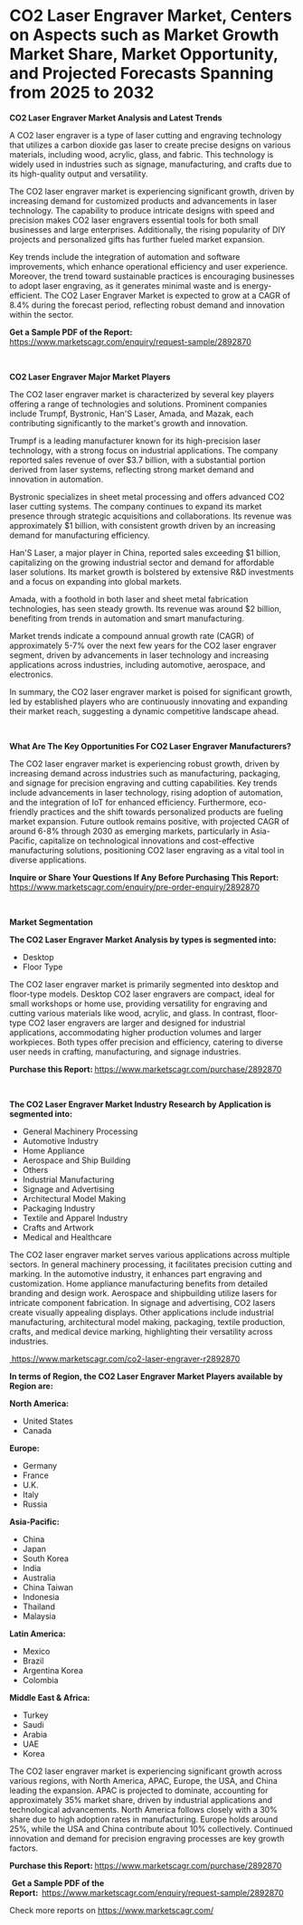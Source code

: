 <p><h1>CO2 Laser Engraver Market, Centers on Aspects such as Market Growth Market Share, Market Opportunity, and Projected Forecasts Spanning from 2025 to 2032</h1></p><p><strong>CO2 Laser Engraver Market Analysis and Latest Trends</strong></p>
<p><p>A CO2 laser engraver is a type of laser cutting and engraving technology that utilizes a carbon dioxide gas laser to create precise designs on various materials, including wood, acrylic, glass, and fabric. This technology is widely used in industries such as signage, manufacturing, and crafts due to its high-quality output and versatility.</p><p>The CO2 laser engraver market is experiencing significant growth, driven by increasing demand for customized products and advancements in laser technology. The capability to produce intricate designs with speed and precision makes CO2 laser engravers essential tools for both small businesses and large enterprises. Additionally, the rising popularity of DIY projects and personalized gifts has further fueled market expansion.</p><p>Key trends include the integration of automation and software improvements, which enhance operational efficiency and user experience. Moreover, the trend toward sustainable practices is encouraging businesses to adopt laser engraving, as it generates minimal waste and is energy-efficient. The CO2 Laser Engraver Market is expected to grow at a CAGR of 8.4% during the forecast period, reflecting robust demand and innovation within the sector.</p></p>
<p><strong>Get a Sample PDF of the Report:&nbsp;</strong> <a href="https://www.marketscagr.com/enquiry/request-sample/2892870?utm_campaign=2648&utm_medium=2&utm_source=Github&utm_content=ia&utm_term=15032025&utm_id=co2-laser-engraver">https://www.marketscagr.com/enquiry/request-sample/2892870</a></p>
<p>&nbsp;</p>
<p><strong>CO2 Laser Engraver Major Market Players</strong></p>
<p><p>The CO2 laser engraver market is characterized by several key players offering a range of technologies and solutions. Prominent companies include Trumpf, Bystronic, Han'S Laser, Amada, and Mazak, each contributing significantly to the market's growth and innovation.</p><p>Trumpf is a leading manufacturer known for its high-precision laser technology, with a strong focus on industrial applications. The company reported sales revenue of over $3.7 billion, with a substantial portion derived from laser systems, reflecting strong market demand and innovation in automation.</p><p>Bystronic specializes in sheet metal processing and offers advanced CO2 laser cutting systems. The company continues to expand its market presence through strategic acquisitions and collaborations. Its revenue was approximately $1 billion, with consistent growth driven by an increasing demand for manufacturing efficiency.</p><p>Han'S Laser, a major player in China, reported sales exceeding $1 billion, capitalizing on the growing industrial sector and demand for affordable laser solutions. Its market growth is bolstered by extensive R&D investments and a focus on expanding into global markets.</p><p>Amada, with a foothold in both laser and sheet metal fabrication technologies, has seen steady growth. Its revenue was around $2 billion, benefiting from trends in automation and smart manufacturing.</p><p>Market trends indicate a compound annual growth rate (CAGR) of approximately 5-7% over the next few years for the CO2 laser engraver segment, driven by advancements in laser technology and increasing applications across industries, including automotive, aerospace, and electronics.</p><p>In summary, the CO2 laser engraver market is poised for significant growth, led by established players who are continuously innovating and expanding their market reach, suggesting a dynamic competitive landscape ahead.</p></p>
<p>&nbsp;</p>
<p><strong>What Are The Key Opportunities For CO2 Laser Engraver Manufacturers?</strong></p>
<p><p>The CO2 laser engraver market is experiencing robust growth, driven by increasing demand across industries such as manufacturing, packaging, and signage for precision engraving and cutting capabilities. Key trends include advancements in laser technology, rising adoption of automation, and the integration of IoT for enhanced efficiency. Furthermore, eco-friendly practices and the shift towards personalized products are fueling market expansion. Future outlook remains positive, with projected CAGR of around 6-8% through 2030 as emerging markets, particularly in Asia-Pacific, capitalize on technological innovations and cost-effective manufacturing solutions, positioning CO2 laser engraving as a vital tool in diverse applications.</p></p>
<p><strong>Inquire or Share Your Questions If Any Before Purchasing This Report:</strong> <a href="https://www.marketscagr.com/enquiry/pre-order-enquiry/2892870?utm_campaign=2648&utm_medium=2&utm_source=Github&utm_content=ia&utm_term=15032025&utm_id=co2-laser-engraver">https://www.marketscagr.com/enquiry/pre-order-enquiry/2892870</a></p>
<p>&nbsp;</p>
<p><strong>Market Segmentation</strong></p>
<p><strong>The CO2 Laser Engraver Market Analysis by types is segmented into:</strong></p>
<p><ul><li>Desktop</li><li>Floor Type</li></ul></p>
<p><p>The CO2 laser engraver market is primarily segmented into desktop and floor-type models. Desktop CO2 laser engravers are compact, ideal for small workshops or home use, providing versatility for engraving and cutting various materials like wood, acrylic, and glass. In contrast, floor-type CO2 laser engravers are larger and designed for industrial applications, accommodating higher production volumes and larger workpieces. Both types offer precision and efficiency, catering to diverse user needs in crafting, manufacturing, and signage industries.</p></p>
<p><strong>Purchase this Report:&nbsp;</strong><a href="https://www.marketscagr.com/purchase/2892870?utm_campaign=2648&utm_medium=2&utm_source=Github&utm_content=ia&utm_term=15032025&utm_id=co2-laser-engraver">https://www.marketscagr.com/purchase/2892870</a></p>
<p>&nbsp;</p>
<p><strong>The CO2 Laser Engraver Market Industry Research by Application is segmented into:</strong></p>
<p><ul><li>General Machinery Processing</li><li>Automotive Industry</li><li>Home Appliance</li><li>Aerospace and Ship Building</li><li>Others</li><li>Industrial Manufacturing</li><li>Signage and Advertising</li><li>Architectural Model Making</li><li>Packaging Industry</li><li>Textile and Apparel Industry</li><li>Crafts and Artwork</li><li>Medical and Healthcare</li></ul></p>
<p><p>The CO2 laser engraver market serves various applications across multiple sectors. In general machinery processing, it facilitates precision cutting and marking. In the automotive industry, it enhances part engraving and customization. Home appliance manufacturing benefits from detailed branding and design work. Aerospace and shipbuilding utilize lasers for intricate component fabrication. In signage and advertising, CO2 lasers create visually appealing displays. Other applications include industrial manufacturing, architectural model making, packaging, textile production, crafts, and medical device marking, highlighting their versatility across industries.</p></p>
<p><a href="https://www.marketscagr.com/co2-laser-engraver-r2892870?utm_campaign=2648&utm_medium=2&utm_source=Github&utm_content=ia&utm_term=15032025&utm_id=co2-laser-engraver">&nbsp;https://www.marketscagr.com/co2-laser-engraver-r2892870</a></p>
<p><strong>In terms of Region, the CO2 Laser Engraver Market Players available by Region are:</strong></p>
<p>
    <p> <strong> North America: </strong>
        <ul>
            <li>United States</li>
            <li>Canada</li>
        </ul>
        </p> 
    <p> <strong> Europe: </strong>
        <ul>
            <li>Germany</li>
            <li>France</li>
            <li>U.K.</li>
            <li>Italy</li>
            <li>Russia</li>
        </ul>
        </p> 
    <p> <strong> Asia-Pacific: </strong>
        <ul>
            <li>China</li>
            <li>Japan</li>
            <li>South Korea</li>
            <li>India</li>
            <li>Australia</li>
            <li>China Taiwan</li>
            <li>Indonesia</li>
            <li>Thailand</li>
            <li>Malaysia</li>
        </ul>
        </p> 
    <p> <strong> Latin America: </strong>
        <ul>
            <li>Mexico</li>
            <li>Brazil</li>
            <li>Argentina Korea</li>
            <li>Colombia</li>
        </ul>
        </p> 
    <p> <strong> Middle East & Africa: </strong>
        <ul>
            <li>Turkey</li>
            <li>Saudi</li>
            <li>Arabia</li>
            <li>UAE</li>
            <li>Korea</li>
        </ul>
    </p>
    </p>
<p><p>The CO2 laser engraver market is experiencing significant growth across various regions, with North America, APAC, Europe, the USA, and China leading the expansion. APAC is projected to dominate, accounting for approximately 35% market share, driven by industrial applications and technological advancements. North America follows closely with a 30% share due to high adoption rates in manufacturing. Europe holds around 25%, while the USA and China contribute about 10% collectively. Continued innovation and demand for precision engraving processes are key growth factors.</p></p>
<p><strong>Purchase this Report: </strong><a href="https://www.marketscagr.com/purchase/2892870?utm_campaign=2648&utm_medium=2&utm_source=Github&utm_content=ia&utm_term=15032025&utm_id=co2-laser-engraver">https://www.marketscagr.com/purchase/2892870</a></p>
<p>&nbsp;<strong>Get a Sample PDF of the Report:&nbsp;&nbsp;</strong><a href="https://www.marketscagr.com/enquiry/request-sample/2892870?utm_campaign=2648&utm_medium=2&utm_source=Github&utm_content=ia&utm_term=15032025&utm_id=co2-laser-engraver">https://www.marketscagr.com/enquiry/request-sample/2892870</a></p>
<p><strong></strong></p>
<p>Check more reports on <a href="https://www.marketscagr.com/?utm_campaign=2648&utm_medium=2&utm_source=Github&utm_content=ia&utm_term=15032025&utm_id=co2-laser-engraver">https://www.marketscagr.com/</a></p>